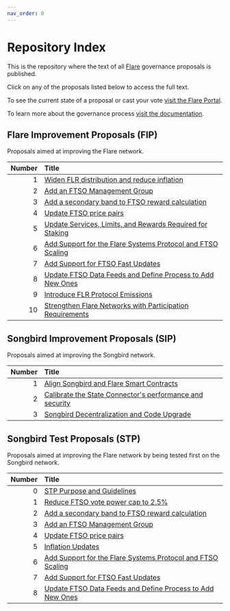 ```yaml
---
nav_order: 0
---
```


# Repository Index

This is the repository where the text of all [Flare](https://flare.network) governance proposals is published.

Click on any of the proposals listed below to access the full text.

To see the current state of a proposal or cast your vote [visit the Flare Portal](https://portal.flare.network).

To learn more about the governance process [visit the documentation](https://docs.flare.network/tech/governance).

## Flare Improvement Proposals (FIP)

Proposals aimed at improving the Flare network.

| Number | Title                                                                        |
| -----: | :--------------------------------------------------------------------------- |
|      1 | [Widen FLR distribution and reduce inflation](FIP/FIP_1.md)                  |
|      2 | [Add an FTSO Management Group](FIP/FIP_2.md)                                 |
|      3 | [Add a secondary band to FTSO reward calculation](FIP/FIP_3.md)              |
|      4 | [Update FTSO price pairs](FIP/FIP_4.md)                                      |
|      5 | [Update Services, Limits, and Rewards Required for Staking](FIP/FIP_5.md)    |
|      6 | [Add Support for the Flare Systems Protocol and FTSO Scaling](FIP/FIP_6.md)  |
|      7 | [Add Support for FTSO Fast Updates](FIP/FIP_7.md)                            |
|      8 | [Update FTSO Data Feeds and Define Process to Add New Ones](./FIP/FIP_8.md)  |
|      9 | [Introduce FLR Protocol Emissions](./FIP/FIP_9.md)                           |
|     10 | [Strengthen Flare Networks with Participation Requirements](./FIP/FIP_10.md) |

## Songbird Improvement Proposals (SIP)

Proposals aimed at improving the Songbird network.

| Number | Title                                                                    |
| -----: | :----------------------------------------------------------------------- |
|      1 | [Align Songbird and Flare Smart Contracts](SIP/SIP_1.md)                 |
|      2 | [Calibrate the State Connector's performance and security](SIP/SIP_2.md) |
|      3 | [Songbird Decentralization and Code Upgrade](SIP/SIP_3.md)               |

## Songbird Test Proposals (STP)

Proposals aimed at improving the Flare network by being tested first on the Songbird network.

| Number | Title                                                                       |
| -----: | :-------------------------------------------------------------------------- |
|      0 | [STP Purpose and Guidelines](STP/STP_0.md)                                  |
|      1 | [Reduce FTSO vote power cap to 2.5%](STP/STP_1.md)                          |
|      2 | [Add a secondary band to FTSO reward calculation](STP/STP_2.md)             |
|      3 | [Add an FTSO Management Group](STP/STP_3.md)                                |
|      4 | [Update FTSO price pairs](STP/STP_4.md)                                     |
|      5 | [Inflation Updates](STP/STP_5.md)                                           |
|      6 | [Add Support for the Flare Systems Protocol and FTSO Scaling](STP/STP_6.md) |
|      7 | [Add Support for FTSO Fast Updates](STP/STP_7.md)                           |
|      8 | [Update FTSO Data Feeds and Define Process to Add New Ones](STP/STP_8.md)   |

<style>
    table thead tr th:first-child {
        width: 50px;
    }
</style>
